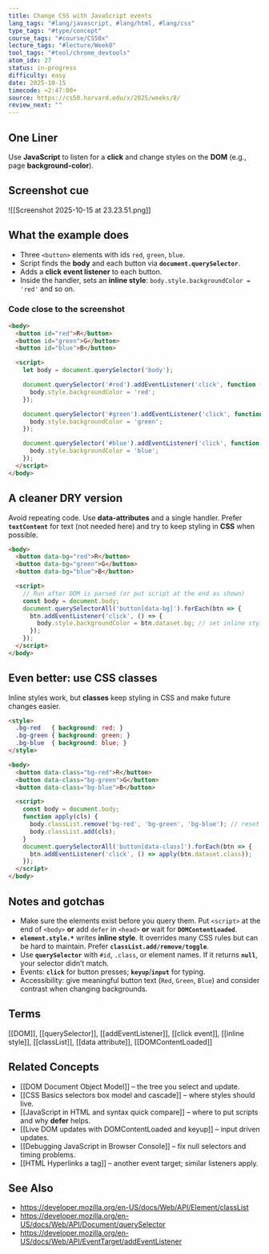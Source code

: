 ```yaml
---
title: Change CSS with JavaScript events
lang_tags: "#lang/javascript, #lang/html, #lang/css"
type_tags: "#type/concept"
course_tags: "#course/CS50x"
lecture_tags: "#lecture/Week8"
tool_tags: "#tool/chrome_devtools"
atom_idx: 27
status: in-progress
difficulty: easy
date: 2025-10-15
timecode: ≈2:47:00+
source: https://cs50.harvard.edu/x/2025/weeks/8/
review_next: ""
---
```


## One Liner
Use **JavaScript** to listen for a **click** and change styles on the **DOM** (e.g., page **background-color**).

## Screenshot cue
![[Screenshot 2025-10-15 at 23.23.51.png]]

## What the example does
- Three `<button>` elements with ids `red`, `green`, `blue`.
- Script finds the **body** and each button via **`document.querySelector`**.
- Adds a **click** **event listener** to each button.
- Inside the handler, sets an **inline style**: `body.style.backgroundColor = 'red'` and so on.

### Code close to the screenshot
```html
<body>
  <button id="red">R</button>
  <button id="green">G</button>
  <button id="blue">B</button>

  <script>
    let body = document.querySelector('body');

    document.querySelector('#red').addEventListener('click', function () {
      body.style.backgroundColor = 'red';
    });

    document.querySelector('#green').addEventListener('click', function () {
      body.style.backgroundColor = 'green';
    });

    document.querySelector('#blue').addEventListener('click', function () {
      body.style.backgroundColor = 'blue';
    });
  </script>
</body>
```

## A cleaner DRY version
Avoid repeating code. Use **data-attributes** and a single handler. Prefer **`textContent`** for text (not needed here) and try to keep styling in **CSS** when possible.

```html
<body>
  <button data-bg="red">R</button>
  <button data-bg="green">G</button>
  <button data-bg="blue">B</button>

  <script>
    // Run after DOM is parsed (or put script at the end as shown)
    const body = document.body;
    document.querySelectorAll('button[data-bg]').forEach(btn => {
      btn.addEventListener('click', () => {
        body.style.backgroundColor = btn.dataset.bg; // set inline style
      });
    });
  </script>
</body>
```

## Even better: use CSS classes
Inline styles work, but **classes** keep styling in CSS and make future changes easier.

```html
<style>
  .bg-red   { background: red; }
  .bg-green { background: green; }
  .bg-blue  { background: blue; }
</style>

<body>
  <button data-class="bg-red">R</button>
  <button data-class="bg-green">G</button>
  <button data-class="bg-blue">B</button>

  <script>
    const body = document.body;
    function apply(cls) {
      body.classList.remove('bg-red', 'bg-green', 'bg-blue'); // reset
      body.classList.add(cls);
    }
    document.querySelectorAll('button[data-class]').forEach(btn => {
      btn.addEventListener('click', () => apply(btn.dataset.class));
    });
  </script>
</body>
```

## Notes and gotchas
- Make sure the elements exist before you query them. Put `<script>` at the end of `<body>` **or** add `defer` in `<head>` **or** wait for **`DOMContentLoaded`**.
- **`element.style.*`** writes **inline style**. It overrides many CSS rules but can be hard to maintain. Prefer **`classList.add/remove/toggle`**.
- Use **`querySelector`** with `#id`, `.class`, or element names. If it returns **`null`**, your selector didn’t match.
- Events: **`click`** for button presses; **`keyup`**/**`input`** for typing.
- Accessibility: give meaningful button text (`Red`, `Green`, `Blue`) and consider contrast when changing backgrounds.

## Terms
[[DOM]], [[querySelector]], [[addEventListener]], [[click event]], [[inline style]], [[classList]], [[data attribute]], [[DOMContentLoaded]]

## Related Concepts
- [[DOM Document Object Model]] – the tree you select and update.
- [[CSS Basics selectors box model and cascade]] – where styles should live.
- [[JavaScript in HTML and syntax quick compare]] – where to put scripts and why **defer** helps.
- [[Live DOM updates with DOMContentLoaded and keyup]] – input driven updates.
- [[Debugging JavaScript in Browser Console]] – fix null selectors and timing problems.
- [[HTML Hyperlinks a tag]] – another event target; similar listeners apply.

## See Also
- https://developer.mozilla.org/en-US/docs/Web/API/Element/classList
- https://developer.mozilla.org/en-US/docs/Web/API/Document/querySelector
- https://developer.mozilla.org/en-US/docs/Web/API/EventTarget/addEventListener
